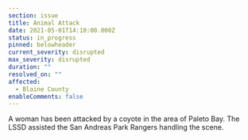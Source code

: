 ```yaml
---
section: issue
title: Animal Attack
date: 2021-05-01T14:10:00.000Z
status: in_progress
pinned: belowheader
current_severity: disrupted
max_severity: disrupted
duration: ""
resolved_on: ""
affected:
  - Blaine County
enableComments: false
---
```

A woman has been attacked by a coyote in the area of Paleto Bay. The LSSD assisted the San Andreas Park Rangers handling the scene.